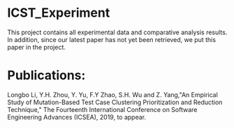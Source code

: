 # ICST_Experiment
This project contains all experimental data and comparative analysis results.  
In addition, since our latest paper has not yet been retrieved, we put this paper in the project.  
# Publications:
Longbo Li, Y.H. Zhou, Y. Yu, F.Y Zhao, S.H. Wu and Z. Yang,"An Empirical Study of Mutation-Based Test Case Clustering Prioritization and
Reduction Technique," The Fourteenth International Conference on Software Engineering Advances (ICSEA), 2019, to appear.
